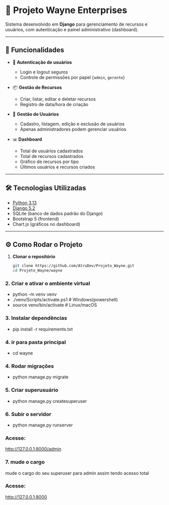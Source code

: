 # 🦇 Projeto Wayne Enterprises

Sistema desenvolvido em **Django** para gerenciamento de recursos e usuários, com autenticação e painel administrativo (dashboard).

---

## 📌 Funcionalidades

- 🔐 **Autenticação de usuários**
  - Login e logout seguros
  - Controle de permissões por papel (`admin`, `gerente`)

- 📦 **Gestão de Recursos**
  - Criar, listar, editar e deletar recursos
  - Registro de data/hora de criação

- 👥 **Gestão de Usuários**
  - Cadastro, listagem, edição e exclusão de usuários
  - Apenas administradores podem gerenciar usuários

- 📊 **Dashboard**
  - Total de usuários cadastrados
  - Total de recursos cadastrados
  - Gráfico de recursos por tipo
  - Últimos usuários e recursos criados

---

## 🛠️ Tecnologias Utilizadas

- [Python 3.13](https://www.python.org/)
- [Django 5.2](https://www.djangoproject.com/)
- SQLite (banco de dados padrão do Django)
- Bootstrap 5 (frontend)
- Chart.js (gráficos no dashboard)

---

## ⚙️ Como Rodar o Projeto

1. **Clonar o repositório**
   ```bash
   git clone https://github.com/AtruDev/Projeto_Wayne.git
   cd Projeto_Wayne/wayne


### 2. Criar e ativar o ambiente virtual
- python -m venv venv 
- ./venv/Scripts/activate.ps1    # Windows(powershell)
- source venv/bin/activate # Linux/macOS

### 3. Instalar dependências
- pip install -r requirements.txt

### 4. ir para pasta principal
- cd wayne

### 4. Rodar migrações

- python manage.py migrate

### 5. Criar superusuário
- python manage.py createsuperuser

### 6. Subir o servidor
- python manage.py runserver

### Acesse:
http://127.0.0.1:8000/admin

### 7. mude o cargo 
 
mude o cargo do seu superuser para admin assim tendo acesso total

### Acesse:

http://127.0.0.1:8000